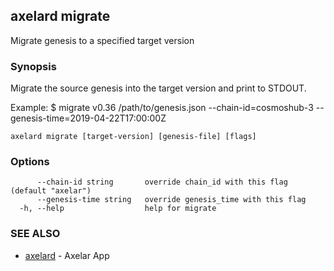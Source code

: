 ## axelard migrate

Migrate genesis to a specified target version

### Synopsis

Migrate the source genesis into the target version and print to STDOUT.

Example:
$ <appd> migrate v0.36 /path/to/genesis.json --chain-id=cosmoshub-3 --genesis-time=2019-04-22T17:00:00Z

```
axelard migrate [target-version] [genesis-file] [flags]
```

### Options

```
      --chain-id string       override chain_id with this flag (default "axelar")
      --genesis-time string   override genesis_time with this flag
  -h, --help                  help for migrate
```

### SEE ALSO

- [axelard](axelard.md)	 - Axelar App
